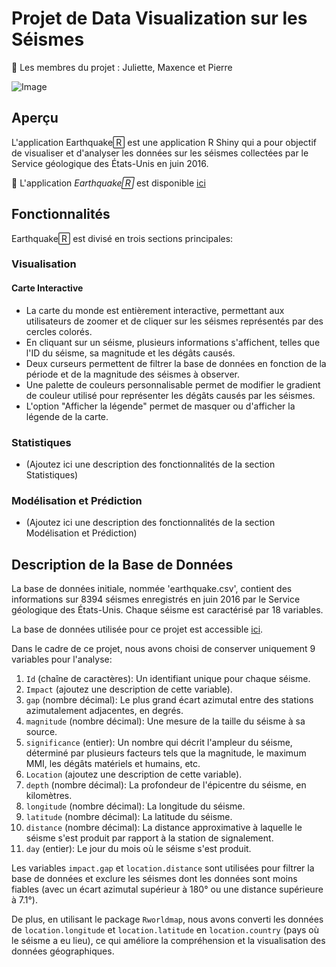 # Projet de Data Visualization sur les Séismes

👾 Les membres du projet : Juliette, Maxence et Pierre

![Image](lien_vers_une_image.png) <!-- Ajoutez une image représentative de votre projet -->

## Aperçu

L'application Earthquake🅁 est une application R Shiny qui a pour objectif de visualiser et d'analyser les données sur les séismes collectées par le Service géologique des États-Unis en juin 2016.

🚀 L'application *Earthquake🅁* est disponible [ici](https://pierreboutonnet.shinyapps.io/Data_Visualization_2/)

## Fonctionnalités

Earthquake🅁 est divisé en trois sections principales:

### Visualisation

#### Carte Interactive

- La carte du monde est entièrement interactive, permettant aux utilisateurs de zoomer et de cliquer sur les séismes représentés par des cercles colorés.
- En cliquant sur un séisme, plusieurs informations s'affichent, telles que l'ID du séisme, sa magnitude et les dégâts causés.
- Deux curseurs permettent de filtrer la base de données en fonction de la période et de la magnitude des séismes à observer.
- Une palette de couleurs personnalisable permet de modifier le gradient de couleur utilisé pour représenter les dégâts causés par les séismes.
- L'option "Afficher la légende" permet de masquer ou d'afficher la légende de la carte.

### Statistiques

- (Ajoutez ici une description des fonctionnalités de la section Statistiques)

### Modélisation et Prédiction

- (Ajoutez ici une description des fonctionnalités de la section Modélisation et Prédiction)

## Description de la Base de Données

La base de données initiale, nommée 'earthquake.csv', contient des informations sur 8394 séismes enregistrés en juin 2016 par le Service géologique des États-Unis. Chaque séisme est caractérisé par 18 variables.

La base de données utilisée pour ce projet est accessible [ici](lien_vers_la_base_de_données).

Dans le cadre de ce projet, nous avons choisi de conserver uniquement 9 variables pour l'analyse:

1. `Id` (chaîne de caractères): Un identifiant unique pour chaque séisme.
2. `Impact` (ajoutez une description de cette variable).
3. `gap` (nombre décimal): Le plus grand écart azimutal entre des stations azimutalement adjacentes, en degrés.
4. `magnitude` (nombre décimal): Une mesure de la taille du séisme à sa source.
5. `significance` (entier): Un nombre qui décrit l'ampleur du séisme, déterminé par plusieurs facteurs tels que la magnitude, le maximum MMI, les dégâts matériels et humains, etc.
6. `Location` (ajoutez une description de cette variable).
7. `depth` (nombre décimal): La profondeur de l'épicentre du séisme, en kilomètres.
8. `longitude` (nombre décimal): La longitude du séisme.
9. `latitude` (nombre décimal): La latitude du séisme.
10. `distance` (nombre décimal): La distance approximative à laquelle le séisme s'est produit par rapport à la station de signalement.
11. `day` (entier): Le jour du mois où le séisme s'est produit.

Les variables `impact.gap` et `location.distance` sont utilisées pour filtrer la base de données et exclure les séismes dont les données sont moins fiables (avec un écart azimutal supérieur à 180° ou une distance supérieure à 7.1°).

De plus, en utilisant le package `Rworldmap`, nous avons converti les données de `location.longitude` et `location.latitude` en `location.country` (pays où le séisme a eu lieu), ce qui améliore la compréhension et la visualisation des données géographiques.




